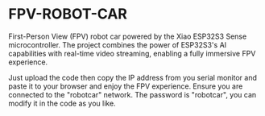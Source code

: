 # FPV-ROBOT-CAR
First-Person View (FPV) robot car powered by the Xiao ESP32S3 Sense microcontroller. The project combines the power of ESP32S3's AI capabilities with real-time video streaming, enabling a fully immersive FPV experience.

Just upload the code then copy the IP address from you serial monitor and paste it to your browser and enjoy the FPV experience. Ensure you are connected to the "robotcar" network. The password is "robotcar", you can modify it in the code as you like.

